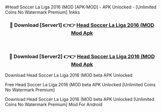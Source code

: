 #Head Soccer La Liga 2016 (MOD [APK-MOD] - APK Unlocked - [Unlimited Coins No Watermark Premium] 1nkks



<div align="center">

<h3>🔴 Download [Server1] 👉👉 <a href="https://momento.my/?title=Head_Soccer_La_Liga_2016_(MOD">Head Soccer La Liga 2016 (MOD Mod Apk</a></h3><br>

<h3>🔴 Download [Server2] 👉👉 <a href="https://momento.my/?title=Head_Soccer_La_Liga_2016_(MOD">Head Soccer La Liga 2016 (MOD Mod Apk</a></h3>
</div>



Download Head Soccer La Liga 2016 (MOD beta APK Unlocked

Free Head Soccer La Liga 2016 (MOD beta APK Unlocked [Unlimited Coins No Watermark Premium]

Download Head Soccer La Liga 2016 (MOD beta APK Unlocked [Unlimited Coins No Watermark Premium] Mod For Android
